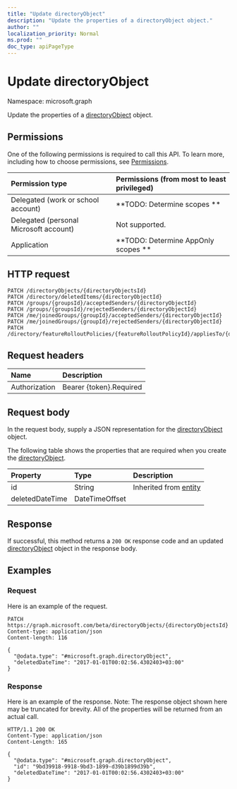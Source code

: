 ```yaml
---
title: "Update directoryObject"
description: "Update the properties of a directoryObject object."
author: ""
localization_priority: Normal
ms.prod: ""
doc_type: apiPageType
---
```


# Update directoryObject

Namespace: microsoft.graph

Update the properties of a [directoryObject](../resources/directoryobject.md) object.

## Permissions
One of the following permissions is required to call this API. To learn more, including how to choose permissions, see [Permissions](/concepts/permissions-reference.md).

|Permission type|Permissions (from most to least privileged)|
|:---|:---|
|Delegated (work or school account)|**TODO: Determine scopes **|
|Delegated (personal Microsoft account)|Not supported.|
|Application|**TODO: Determine AppOnly scopes **|

## HTTP request
<!-- {
  "blockType": "ignored"
}
-->
``` http
PATCH /directoryObjects/{directoryObjectsId}
PATCH /directory/deletedItems/{directoryObjectId}
PATCH /groups/{groupsId}/acceptedSenders/{directoryObjectId}
PATCH /groups/{groupsId}/rejectedSenders/{directoryObjectId}
PATCH /me/joinedGroups/{groupId}/acceptedSenders/{directoryObjectId}
PATCH /me/joinedGroups/{groupId}/rejectedSenders/{directoryObjectId}
PATCH /directory/featureRolloutPolicies/{featureRolloutPolicyId}/appliesTo/{directoryObjectId}
```

## Request headers
|Name|Description|
|:---|:---|
|Authorization|Bearer {token}.Required|

## Request body
In the request body, supply a JSON representation for the [directoryObject](../resources/directoryobject.md) object.

The following table shows the properties that are required when you create the [directoryObject](../resources/directoryobject.md).

|Property|Type|Description|
|:---|:---|:---|
|id|String| Inherited from [entity](../resources/entity.md)|
|deletedDateTime|DateTimeOffset||



## Response
If successful, this method returns a `200 OK` response code and an updated [directoryObject](../resources/directoryobject.md) object in the response body.

## Examples

### Request
Here is an example of the request.
<!-- {
  "blockType": "request",
  "name": "update_directoryobject"
}
-->
``` http
PATCH https://graph.microsoft.com/beta/directoryObjects/{directoryObjectsId}
Content-type: application/json
Content-length: 116

{
  "@odata.type": "#microsoft.graph.directoryObject",
  "deletedDateTime": "2017-01-01T00:02:56.4302403+03:00"
}
```

### Response
Here is an example of the response. Note: The response object shown here may be truncated for brevity. All of the properties will be returned from an actual call.
<!-- {
  "blockType": "response",
  "truncated": true
}
-->
``` http
HTTP/1.1 200 OK
Content-Type: application/json
Content-Length: 165

{
  "@odata.type": "#microsoft.graph.directoryObject",
  "id": "9bd39918-9918-9bd3-1899-d39b1899d39b",
  "deletedDateTime": "2017-01-01T00:02:56.4302403+03:00"
}
```

